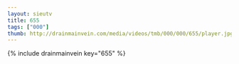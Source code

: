 ```yaml
--- 
layout: sieutv
title: 655
tags: ["000"]
thumb: http://drainmainvein.com/media/videos/tmb/000/000/655/player.jpg
---
```

{% include drainmainvein key="655" %} 
